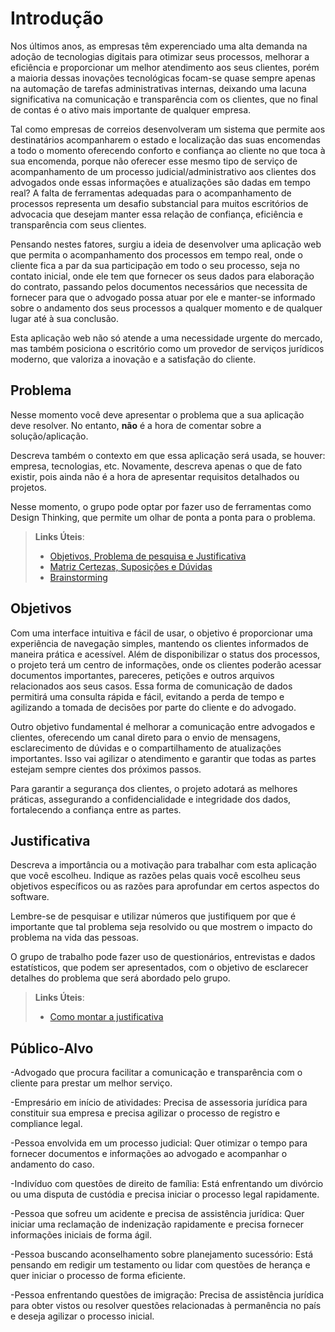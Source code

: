 # Introdução

Nos últimos anos, as empresas têm experenciado uma alta demanda na adoção de tecnologias digitais para otimizar seus processos, melhorar a eficiência e proporcionar um melhor atendimento aos seus clientes, porém  a maioria dessas inovações tecnológicas focam-se quase sempre apenas na automação de tarefas administrativas internas, deixando uma lacuna significativa na comunicação e transparência com os clientes, que no final de contas é o ativo mais importante de qualquer empresa. 

Tal como empresas de correios desenvolveram um sistema que permite aos destinatários acompanharem o estado e localização das suas encomendas a todo o momento oferecendo conforto e confiança ao cliente no que toca à sua encomenda, porque não oferecer esse mesmo tipo de serviço de acompanhamento de um processo judicial/administrativo aos clientes dos advogados onde essas informações e atualizações são dadas em tempo real? 
A falta de ferramentas adequadas para o acompanhamento de processos representa um desafio substancial para muitos escritórios de advocacia que desejam manter essa relação de confiança, eficiência e transparência com seus clientes.

Pensando nestes fatores, surgiu a ideia de desenvolver uma aplicação web que permita o acompanhamento dos processos em tempo real, onde o cliente fica a par da sua participação em todo o seu processo, seja no contato inicial, onde ele tem que fornecer os seus dados para elaboração do contrato, passando pelos documentos necessários que necessita de fornecer para que o advogado possa atuar por ele e manter-se informado sobre o andamento dos seus processos a qualquer momento e de qualquer lugar até à sua conclusão.

Esta aplicação web não só atende a uma necessidade urgente do mercado, mas também posiciona o escritório como um provedor de serviços jurídicos moderno, que valoriza a inovação e a satisfação do cliente.

## Problema

Nesse momento você deve apresentar o problema que a sua aplicação deve resolver. No entanto, **não** é a hora de comentar sobre a solução/aplicação.

Descreva também o contexto em que essa aplicação será usada, se  houver: empresa, tecnologias, etc. Novamente, descreva apenas o que de fato existir, pois ainda não é a hora de apresentar requisitos detalhados ou projetos.

Nesse momento, o grupo pode optar por fazer uso  de ferramentas como Design Thinking, que permite um olhar de ponta a ponta para o problema.

> **Links Úteis**:
> - [Objetivos, Problema de pesquisa e Justificativa](https://medium.com/@versioparole/objetivos-problema-de-pesquisa-e-justificativa-c98c8233b9c3)
> - [Matriz Certezas, Suposições e Dúvidas](https://medium.com/educa%C3%A7%C3%A3o-fora-da-caixa/matriz-certezas-suposi%C3%A7%C3%B5es-e-d%C3%BAvidas-fa2263633655)
> - [Brainstorming](https://www.euax.com.br/2018/09/brainstorming/)

## Objetivos

Com uma interface intuitiva e fácil de usar, o objetivo é proporcionar uma experiência de navegação simples, mantendo os clientes informados de maneira prática e acessível. Além de disponibilizar o status dos processos, o projeto terá um centro de informações, onde os clientes poderão acessar documentos importantes, pareceres, petições e outros arquivos relacionados aos seus casos. Essa forma de comunicação de dados permitirá uma consulta rápida e fácil, evitando a perda de tempo e agilizando a tomada de decisões por parte do cliente e do advogado.

Outro objetivo fundamental é melhorar a comunicação entre advogados e clientes, oferecendo um canal direto para o envio de mensagens, esclarecimento de dúvidas e o compartilhamento de atualizações importantes. Isso vai agilizar o atendimento e garantir que todas as partes estejam sempre cientes dos próximos passos.

Para garantir a segurança dos clientes, o projeto adotará as melhores práticas, assegurando a confidencialidade e integridade dos dados, fortalecendo a confiança entre as partes.

## Justificativa

Descreva a importância ou a motivação para trabalhar com esta aplicação que você escolheu. Indique as razões pelas quais você escolheu seus objetivos específicos ou as razões para aprofundar em certos aspectos do software.

Lembre-se de pesquisar e utilizar números que justifiquem por que é importante que tal problema seja resolvido ou que mostrem o impacto do problema na vida das pessoas.

O grupo de trabalho pode fazer uso de questionários, entrevistas e dados estatísticos, que podem ser apresentados, com o objetivo de esclarecer detalhes do problema que será abordado pelo grupo.

> **Links Úteis**:
> - [Como montar a justificativa](https://guiadamonografia.com.br/como-montar-justificativa-do-tcc/)

## Público-Alvo

 -Advogado que procura facilitar a comunicação e transparência com o cliente para prestar um melhor serviço.
 
 -Empresário em início de atividades: Precisa de assessoria jurídica para constituir sua empresa e precisa agilizar o processo de registro e compliance legal.

 -Pessoa envolvida em um processo judicial: Quer otimizar o tempo para fornecer documentos e informações ao advogado e acompanhar o andamento do caso.

 -Indivíduo com questões de direito de família: Está enfrentando um divórcio ou uma disputa de custódia e precisa iniciar o processo legal rapidamente.

 -Pessoa que sofreu um acidente e precisa de assistência jurídica: Quer iniciar uma reclamação de indenização rapidamente e precisa fornecer informações iniciais de forma ágil.

 -Pessoa buscando aconselhamento sobre planejamento sucessório: Está pensando em redigir um testamento ou lidar com questões de herança e quer iniciar o processo de forma eficiente.
 
 -Pessoa enfrentando questões de imigração: Precisa de assistência jurídica para obter vistos ou resolver questões relacionadas à permanência no país e deseja agilizar o processo inicial.
